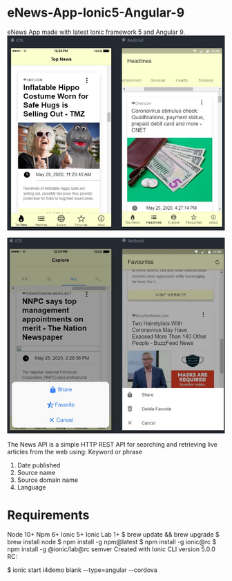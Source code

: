 
# eNews-App-Ionic5-Angular-9
 eNews App made with latest Ionic framework 5 and Angular 9. 
![](img/pic1.JPG)


![](img/pic2.JPG)

The News API is a simple HTTP REST API for searching and retrieving live articles from the web using:
Keyword or phrase

1. Date published
2. Source name
3. Source domain name
4. Language

# Requirements
Node 10+
Npm 6+
Ionic 5+
Ionic Lab 1+
$ brew update && brew upgrade
$ brew install node
$ npm install -g npm@latest
$ npm install -g ionic@rc
$ npm install -g @ionic/lab@rc semver
Created with Ionic CLI version 5.0.0 RC:

$ ionic start i4demo blank --type=angular --cordova
